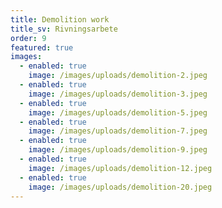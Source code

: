 ```yaml
---
title: Demolition work
title_sv: Rivningsarbete
order: 9
featured: true
images:
  - enabled: true
    image: /images/uploads/demolition-2.jpeg
  - enabled: true
    image: /images/uploads/demolition-3.jpeg
  - enabled: true
    image: /images/uploads/demolition-5.jpeg
  - enabled: true
    image: /images/uploads/demolition-7.jpeg
  - enabled: true
    image: /images/uploads/demolition-9.jpeg
  - enabled: true
    image: /images/uploads/demolition-12.jpeg
  - enabled: true
    image: /images/uploads/demolition-20.jpeg
---
```


